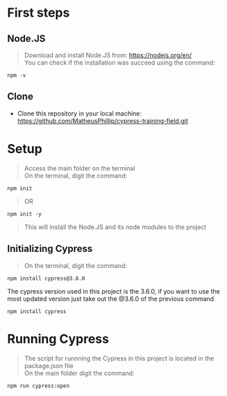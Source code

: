 # First steps
## Node.JS
> Download and install Node.JS from: https://nodejs.org/en/ <br />
> You can check if the installation was succeed using the command:  <br />
```
npm -v
```
## Clone
- Clone this repository in your local machine: https://github.com/MatheusPhillip/cypress-training-field.git

# Setup
> Access the main folder on the terminal  <br />
> On the terminal, digit the command:  <br />
```
npm init
```
> OR
```
npm init -y
```
> This will install the Node.JS and its node modules to the project  <br />

## Initializing Cypress
> On the terminal, digit the command:  <br />
```
npm install cypress@3.6.0
```
The cypress version used in this project is the 3.6.0, if you want to use the most updated version just take out the @3.6.0 of the previous command
```
npm install cypress
```
# Running Cypress
> The script for runnning the Cypress in this project is located in the package.json file <br />
> On the main folder digit the command:
```
npm run cypress:open
```


